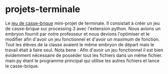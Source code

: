 # projets-terminale
Le [jeu de casse-brique](projets-terminale/casse-brique/main.py) mini-projet de terminale. Il consistait à créer un jeu de casse-brique sur processing 3 avec l'extension python. Nous avions un embryon fournit par notre professeur et nous devions l'optimiser et le modifier afin d'avoir un jeu fonctionnel et d'avoir un maximum de fonction. Tout les élèves de la classe avaient le même embryon de départ mais le travail était à faire seul. 
Nota bene : Afin d'avoir un jeu fonctionnel il est bien évidemment nécessaire de posséder tout les fichiers dans un même fichier. main.py étant le programme principal qui utilise les autres fichiers et lance le casse-brique.

